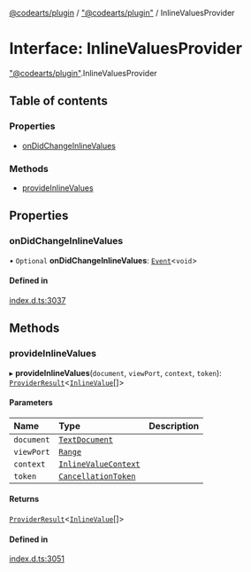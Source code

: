 [@codearts/plugin](../README.md) / ["@codearts/plugin"](../modules/_codearts_plugin_.md) / InlineValuesProvider

# Interface: InlineValuesProvider

["@codearts/plugin"](../modules/_codearts_plugin_.md).InlineValuesProvider

## Table of contents

### Properties

- [onDidChangeInlineValues](codearts_plugin_.InlineValuesProvider.md#ondidchangeinlinevalues)

### Methods

- [provideInlineValues](codearts_plugin_.InlineValuesProvider.md#provideinlinevalues)

## Properties

### onDidChangeInlineValues

• `Optional` **onDidChangeInlineValues**: [`Event`](codearts_plugin_.Event.md)<`void`\>

#### Defined in

[index.d.ts:3037](https://github.com/huaweicloud/cloudide-plugin-api/blob/b58031b/index.d.ts#L3037)

## Methods

### provideInlineValues

▸ **provideInlineValues**(`document`, `viewPort`, `context`, `token`): [`ProviderResult`](../modules/_codearts_plugin_.md#providerresult)<[`InlineValue`](../modules/_codearts_plugin_.md#inlinevalue)[]\>

#### Parameters

| Name | Type | Description |
| :------ | :------ | :------ |
| `document` | [`TextDocument`](codearts_plugin_.TextDocument.md) |  |
| `viewPort` | [`Range`](../classes/codearts_plugin_.Range.md) |  |
| `context` | [`InlineValueContext`](codearts_plugin_.InlineValueContext.md) |  |
| `token` | [`CancellationToken`](codearts_plugin_.CancellationToken.md) |  |

#### Returns

[`ProviderResult`](../modules/_codearts_plugin_.md#providerresult)<[`InlineValue`](../modules/_codearts_plugin_.md#inlinevalue)[]\>

#### Defined in

[index.d.ts:3051](https://github.com/huaweicloud/cloudide-plugin-api/blob/b58031b/index.d.ts#L3051)

